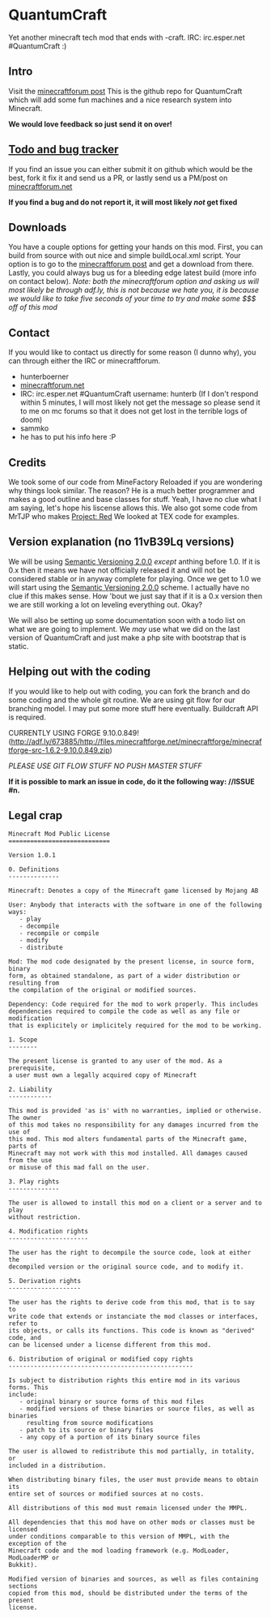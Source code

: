 # QuantumCraft

Yet another minecraft tech mod that ends with -craft.
IRC: irc.esper.net #QuantumCraft :)

## Intro
Visit the [minecraftforum post](http://www.minecraftforum.net/topic/1891103-162-quantumcraft-wip/)
This is the github repo for QuantumCraft which will add some fun machines and a nice research system into Minecraft.

**We would love feedback so just send it on over!**

## [Todo and bug tracker](https://github.com/QuantumCraft/QuantumCraft/issues?state=open)

If you find an issue you can either submit it on github which would be the best, fork it fix it and send us a PR, or lastly send us a PM/post on [minecraftforum.net](http://www.minecraftforum.net/user/1122448-hunterboerner/)

**If you find a bug and do not report it, it will most likely _not_ get fixed**

## Downloads

You have a couple options for getting your hands on this mod. First, you can build from source with out nice and simple buildLocal.xml script.
Your option is to go to the [minecraftforum post](http://www.minecraftforum.net/topic/1891103-162-quantumcraft-wip/) and get a download from there.
Lastly, you could always bug us for a bleeding edge latest build (more info on contact below). _Note: both the minecraftforum option and asking us will most likely be through adf.ly, this is not because we hate you, it is because we would like to take five seconds of your time to try and make some $$$ off of this mod_

## Contact

If you would like to contact us directly for some reason (I dunno why), you can through either the IRC or minecraftforum.

 - hunterboerner
  - [minecraftforum.net](http://www.minecraftforum.net/user/1122448-hunterboerner/)
  - IRC: irc.esper.net #QuantumCraft username: hunterb (If I don't respond within 5 minutes, I will most likely not get the message so please send it to me on mc forums so that it does not get lost in the terrible logs of doom)
 - sammko
  - he has to put his info here :P

## Credits

We took some of our code from MineFactory Reloaded if you are wondering why things look similar. The reason? He is a much better programmer and makes a good outline and base classes for stuff. Yeah, I have no clue what I am saying, let's hope his liscense allows this.
We also got some code from MrTJP who makes [Project: Red](https://github.com/MrTJP/ProjectRed)
We looked at TEX code for examples.


## Version explanation (no 11vB39Lq versions)

We will be using [Semantic Versioning 2.0.0](http://semver.org/) _except_ anthing before 1.0. If it is 0.x then it means we have not officially released it and will not be considered stable or in anyway complete for playing. Once we get to 1.0 we will start using the [Semantic Versioning 2.0.0](http://semver.org/) scheme. I actually have no clue if this makes sense. How 'bout we just say that if it is a 0.x version then we are still working a lot on leveling everything out. Okay?

We will also be setting up some documentation soon with a todo list on what we are going to implement. We _may_ use what we did on the last version of QuantumCraft and just make a php site with bootstrap that is static.

## Helping out with the coding

If you would like to help out with coding, you can fork the branch and do some coding and the whole git routine. We are using git flow for our branching model. I may put some more stuff here eventually.
Buildcraft API is required.

CURRENTLY USING FORGE 9.10.0.849! (http://adf.ly/673885/http://files.minecraftforge.net/minecraftforge/minecraftforge-src-1.6.2-9.10.0.849.zip)

_PLEASE USE GIT FLOW STUFF NO PUSH MASTER STUFF_

**If it is possible to mark an issue in code, do it the following way: //ISSUE #n.**

## Legal crap

	Minecraft Mod Public License
	============================

	Version 1.0.1

	0. Definitions
	--------------

	Minecraft: Denotes a copy of the Minecraft game licensed by Mojang AB

	User: Anybody that interacts with the software in one of the following ways:
	   - play
	   - decompile
	   - recompile or compile
	   - modify
	   - distribute

	Mod: The mod code designated by the present license, in source form, binary
	form, as obtained standalone, as part of a wider distribution or resulting from
	the compilation of the original or modified sources.

	Dependency: Code required for the mod to work properly. This includes 
	dependencies required to compile the code as well as any file or modification
	that is explicitely or implicitely required for the mod to be working.

	1. Scope
	--------

	The present license is granted to any user of the mod. As a prerequisite, 
	a user must own a legally acquired copy of Minecraft

	2. Liability
	------------

	This mod is provided 'as is' with no warranties, implied or otherwise. The owner
	of this mod takes no responsibility for any damages incurred from the use of
	this mod. This mod alters fundamental parts of the Minecraft game, parts of
	Minecraft may not work with this mod installed. All damages caused from the use
	or misuse of this mad fall on the user.

	3. Play rights
	--------------

	The user is allowed to install this mod on a client or a server and to play 
	without restriction.

	4. Modification rights
	----------------------

	The user has the right to decompile the source code, look at either the 
	decompiled version or the original source code, and to modify it.

	5. Derivation rights
	--------------------

	The user has the rights to derive code from this mod, that is to say to
	write code that extends or instanciate the mod classes or interfaces, refer to
	its objects, or calls its functions. This code is known as "derived" code, and 
	can be licensed under a license different from this mod.

	6. Distribution of original or modified copy rights
	---------------------------------------------------

	Is subject to distribution rights this entire mod in its various forms. This
	include:
	   - original binary or source forms of this mod files
	   - modified versions of these binaries or source files, as well as binaries
	     resulting from source modifications
	   - patch to its source or binary files
	   - any copy of a portion of its binary source files

	The user is allowed to redistribute this mod partially, in totality, or 
	included in a distribution.

	When distributing binary files, the user must provide means to obtain its 
	entire set of sources or modified sources at no costs.

	All distributions of this mod must remain licensed under the MMPL.

	All dependencies that this mod have on other mods or classes must be licensed
	under conditions comparable to this version of MMPL, with the exception of the
	Minecraft code and the mod loading framework (e.g. ModLoader, ModLoaderMP or
	Bukkit).

	Modified version of binaries and sources, as well as files containing sections
	copied from this mod, should be distributed under the terms of the present
	license.



